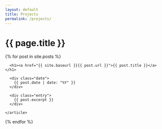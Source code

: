 ```yaml
---
layout: default
title: Projects
permalink: /projects/
---
```


<h1>{{ page.title }}</h1>

<div class="posts">

  {% for post in site.posts %}
    <article class="post">

      <h1><a href="{{ site.baseurl }}{{ post.url }}">{{ post.title }}</a></h1>

      <div class="date">
        {{ post.date | date: "%Y" }}
      </div>

      <div class="entry">
        {{ post.excerpt }}
      </div>

    </article>
  {% endfor %}

</div>

